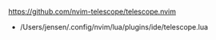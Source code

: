 <https://github.com/nvim-telescope/telescope.nvim>

- /Users/jensen/.config/nvim/lua/plugins/ide/telescope.lua
